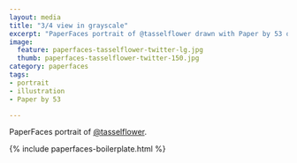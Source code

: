 ```yaml
---
layout: media
title: "3/4 view in grayscale"
excerpt: "PaperFaces portrait of @tasselflower drawn with Paper by 53 on an iPad."
image: 
  feature: paperfaces-tasselflower-twitter-lg.jpg
  thumb: paperfaces-tasselflower-twitter-150.jpg
category: paperfaces
tags: 
- portrait
- illustration
- Paper by 53

---
```


PaperFaces portrait of [@tasselflower](http://twitter.com/tasselflower).

{% include paperfaces-boilerplate.html %}